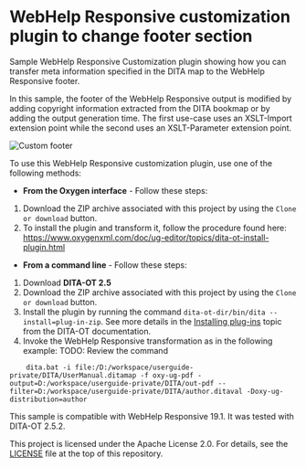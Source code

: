 # WebHelp Responsive customization plugin to change footer section

Sample WebHelp Responsive Customization plugin showing how you can transfer meta information specified in the DITA map to the WebHelp Responsive footer.

In this sample, the footer of the WebHelp Responsive output is modified by adding copyright information extracted from the DITA bookmap or by adding the output generation time. The first use-case uses an XSLT-Import extension point while the second uses an XSLT-Parameter extension point.

![Custom footer](https://github.com/radu-pisoi/com.oxygenxml.webhelp.responsive.custom.footer/blob/master/resources/doc/img/WH-XSLT-customization.png)

To use this WebHelp Responsive customization plugin, use one of the following methods:

* **From the Oxygen interface** - Follow these steps:
1. Download the ZIP archive associated with this project by using the ``Clone or download`` button.
2. To install the plugin and transform it, follow the procedure found here: https://www.oxygenxml.com/doc/ug-editor/topics/dita-ot-install-plugin.html

* **From a command line** - Follow these steps:
1. Download **DITA-OT 2.5**
2. Download the ZIP archive associated with this project by using the ``Clone or download`` button.
3. Install the plugin by running the command ``dita-ot-dir/bin/dita --install=plug-in-zip``. See more details in the [Installing plug-ins](http://www.dita-ot.org/2.5/dev_ref/plugins-installing.html) topic from the DITA-OT documentation.
4. Invoke the WebHelp Responsive transformation as in the following example:
TODO: Review the command
```
    dita.bat -i file:/D:/workspace/userguide-private/DITA/UserManual.ditamap -f oxy-ug-pdf -output=D:/workspace/userguide-private/DITA/out-pdf --filter=D:/workspace/userguide-private/DITA/author.ditaval -Doxy-ug-distribution=author
```

This sample is compatible with WebHelp Responsive 19.1. It was tested with DITA-OT 2.5.2.

This project is licensed under the Apache License 2.0. For details, see the [LICENSE](https://github.com/radu-pisoi/com.oxygenxml.webhelp.responsive.custom.footer/blob/master/LICENSE) file at the top of this repository.
